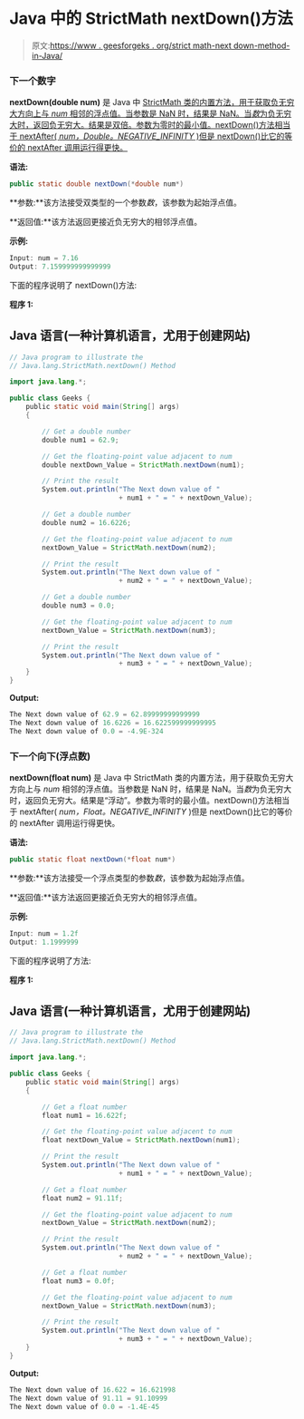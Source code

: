 # Java 中的 StrictMath nextDown()方法

> 原文:[https://www . geesforgeks . org/strict math-next down-method-in-Java/](https://www.geeksforgeeks.org/strictmath-nextdown-method-in-java/)

### 下一个数字

**nextDown(double num)** 是 Java 中 [StrictMath 类的内置方法，用于获取负无穷大方向上与 *num* 相邻的浮点值。当参数是 NaN 时，结果是 NaN。当*数*为负无穷大时，返回负无穷大。结果是双倍。参数为零时的最小值。nextDown()方法相当于 nextAfter( *num，Double。NEGATIVE_INFINITY* )但是 nextDown()比它的等价的 nextAfter 调用运行得更快。](https://www.geeksforgeeks.org/java-lang-strictmath-class-java-set-1/)

**语法:**

```java
public static double nextDown(*double num*)
```

**参数:**该方法接受双类型的一个参数*数*，该参数为起始浮点值。

**返回值:**该方法返回更接近负无穷大的相邻浮点值。

**示例:**

```java
Input: num = 7.16
Output: 7.159999999999999
```

下面的程序说明了 nextDown()方法:

**程序 1:**

## Java 语言(一种计算机语言，尤用于创建网站)

```java
// Java program to illustrate the
// Java.lang.StrictMath.nextDown() Method

import java.lang.*;

public class Geeks {
    public static void main(String[] args)
    {

        // Get a double number
        double num1 = 62.9;

        // Get the floating-point value adjacent to num
        double nextDown_Value = StrictMath.nextDown(num1);

        // Print the result
        System.out.println("The Next down value of "
                           + num1 + " = " + nextDown_Value);

        // Get a double number
        double num2 = 16.6226;

        // Get the floating-point value adjacent to num
        nextDown_Value = StrictMath.nextDown(num2);

        // Print the result
        System.out.println("The Next down value of "
                           + num2 + " = " + nextDown_Value);

        // Get a double number
        double num3 = 0.0;

        // Get the floating-point value adjacent to num
        nextDown_Value = StrictMath.nextDown(num3);

        // Print the result
        System.out.println("The Next down value of "
                           + num3 + " = " + nextDown_Value);
    }
}
```

**Output:** 

```java
The Next down value of 62.9 = 62.89999999999999
The Next down value of 16.6226 = 16.622599999999995
The Next down value of 0.0 = -4.9E-324
```

### 下一个向下(浮点数)

**nextDown(float num)** 是 Java 中 StrictMath 类的内置方法，用于获取负无穷大方向上与 *num* 相邻的浮点值。当参数是 NaN 时，结果是 NaN。当*数*为负无穷大时，返回负无穷大。结果是“浮动”。参数为零时的最小值。nextDown()方法相当于 nextAfter( *num，Float。NEGATIVE_INFINITY* )但是 nextDown()比它的等价的 nextAfter 调用运行得更快。

**语法:**

```java
public static float nextDown(*float num*)
```

**参数:**该方法接受一个浮点类型的参数*数*，该参数为起始浮点值。

**返回值:**该方法返回更接近负无穷大的相邻浮点值。

**示例:**

```java
Input: num = 1.2f
Output: 1.1999999
```

下面的程序说明了方法:

**程序 1:**

## Java 语言(一种计算机语言，尤用于创建网站)

```java
// Java program to illustrate the
// Java.lang.StrictMath.nextDown() Method

import java.lang.*;

public class Geeks {
    public static void main(String[] args)
    {

        // Get a float number
        float num1 = 16.622f;

        // Get the floating-point value adjacent to num
        float nextDown_Value = StrictMath.nextDown(num1);

        // Print the result
        System.out.println("The Next down value of "
                           + num1 + " = " + nextDown_Value);

        // Get a float number
        float num2 = 91.11f;

        // Get the floating-point value adjacent to num
        nextDown_Value = StrictMath.nextDown(num2);

        // Print the result
        System.out.println("The Next down value of "
                           + num2 + " = " + nextDown_Value);

        // Get a float number
        float num3 = 0.0f;

        // Get the floating-point value adjacent to num
        nextDown_Value = StrictMath.nextDown(num3);

        // Print the result
        System.out.println("The Next down value of "
                           + num3 + " = " + nextDown_Value);
    }
}
```

**Output:** 

```java
The Next down value of 16.622 = 16.621998
The Next down value of 91.11 = 91.10999
The Next down value of 0.0 = -1.4E-45
```